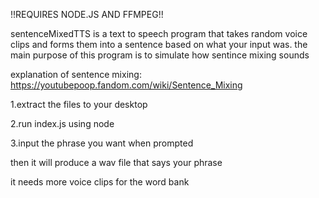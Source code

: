 !!REQUIRES NODE.JS AND FFMPEG!!

sentenceMixedTTS is a text to speech program that takes random voice clips and forms them into a sentence based on what your input was. the main purpose of this program is to simulate how sentince mixing sounds

explanation of sentence mixing:
https://youtubepoop.fandom.com/wiki/Sentence_Mixing

1.extract the files to your desktop

2.run index.js using node

3.input the phrase you want when prompted

then it will produce a wav file that says your phrase




it needs more voice clips for the word bank

